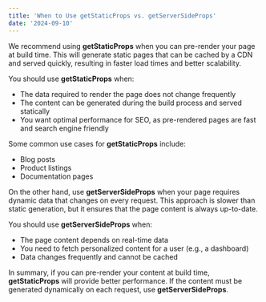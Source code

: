 ```yaml
---
title: 'When to Use getStaticProps vs. getServerSideProps'
date: '2024-09-10'
---
```


We recommend using **getStaticProps** when you can pre-render your page at build time. This will generate static pages that can be cached by a CDN and served quickly, resulting in faster load times and better scalability.

You should use **getStaticProps** when:

- The data required to render the page does not change frequently
- The content can be generated during the build process and served statically
- You want optimal performance for SEO, as pre-rendered pages are fast and search engine friendly

Some common use cases for **getStaticProps** include:

- Blog posts
- Product listings
- Documentation pages

On the other hand, use **getServerSideProps** when your page requires dynamic data that changes on every request. This approach is slower than static generation, but it ensures that the page content is always up-to-date.

You should use **getServerSideProps** when:

- The page content depends on real-time data
- You need to fetch personalized content for a user (e.g., a dashboard)
- Data changes frequently and cannot be cached

In summary, if you can pre-render your content at build time, **getStaticProps** will provide better performance. If the content must be generated dynamically on each request, use **getServerSideProps**.